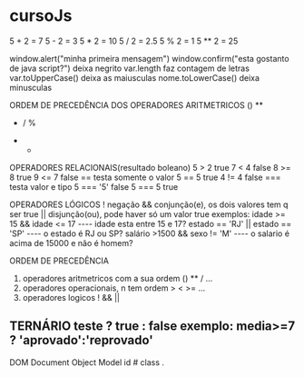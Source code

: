 # cursoJs

 5 + 2 = 7
 5 - 2 = 3
 5 * 2 = 10
 5 / 2 = 2.5
 5 % 2 = 1
 5 ** 2 = 25 

window.alert("minha primeira mensagem")
window.confirm("esta gostanto de java script?")
<strong></strong> deixa negrito
var.length faz contagem de letras 
var.toUpperCase() deixa as maiusculas
nome.toLowerCase() deixa minusculas

ORDEM DE PRECEDÊNCIA DOS OPERADORES ARITMETRICOS
()
**
* / %
+ -

OPERADORES RELACIONAIS(resultado boleano)
5 > 2 true
7 < 4 false 
8 >= 8 true
9 <= 7 false
== testa somente o valor
5 == 5 true 
4 != 4 false 
=== testa valor e tipo
5 === '5' false
5 === 5 true 

OPERADORES LÓGICOS
! negação
&& conjunção(e), os dois valores tem q ser true
|| disjunção(ou), pode haver só um valor true 
exemplos:
idade >= 15 && idade <= 17 ---- idade esta entre 15 e 17?
estado == 'RJ' || estado == 'SP' ---- o estado é RJ ou SP?
salário >1500 && sexo != 'M' ---- o salario é acima de 15000 e não é homem?

ORDEM DE PRECEDÊNCIA 
1. operadores aritmetricos com a sua ordem () ** / ...
2. operadores operacionais, n tem ordem  > < >= ...
3. operadores logicos ! && ||

TERNÁRIO 
teste ? true : false
exemplo:
media>=7 ? 'aprovado':'reprovado'
 -----------------------------------------------
DOM
Document Object Model
id #
class .

